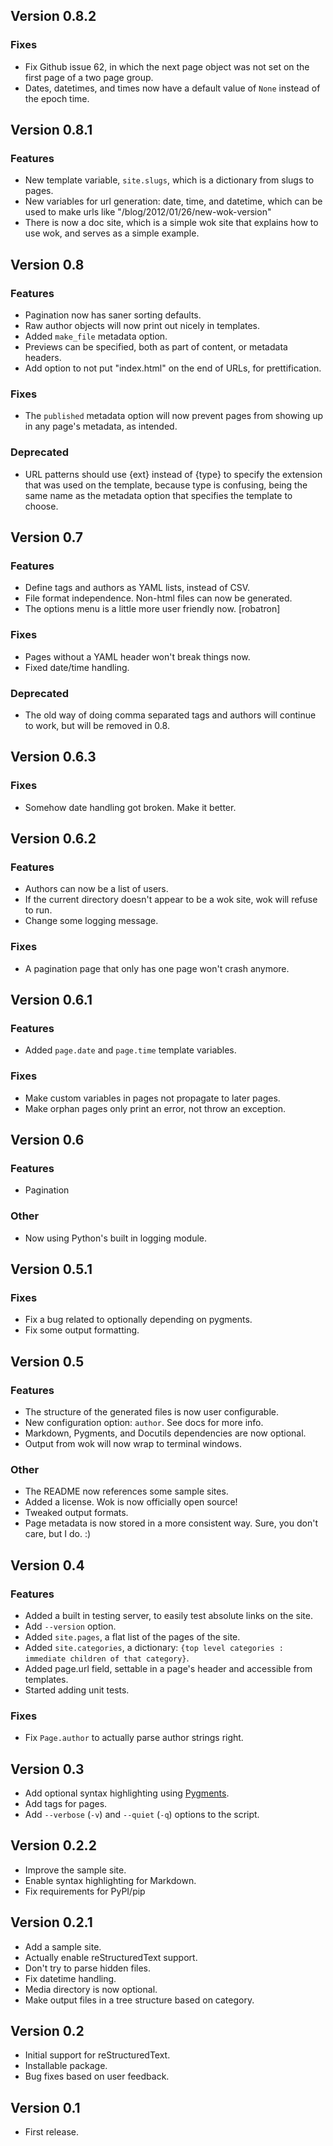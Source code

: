 Version 0.8.2
-------------
### Fixes
-   Fix Github issue 62, in which the next page object was not set on the first
    page of a two page group.
-   Dates, datetimes, and times now have a default value of `None` instead of
    the epoch time.

Version 0.8.1
-------------
### Features
-   New template variable, `site.slugs`, which is a dictionary from slugs to
    pages.
-   New variables for url generation: date, time, and datetime, which can be
    used to make urls like "/blog/2012/01/26/new-wok-version"
-   There is now a doc site, which is a simple wok site that explains how to
    use wok, and serves as a simple example.

Version 0.8
-----------
### Features
-   Pagination now has saner sorting defaults.
-   Raw author objects will now print out nicely in templates.
-   Added `make_file` metadata option.
-   Previews can be specified, both as part of content, or metadata headers.
-   Add option to not put "index.html" on the end of URLs, for prettification.

### Fixes
-   The `published` metadata option will now prevent pages from showing up in
    any page's metadata, as intended.

### Deprecated
-   URL patterns should use {ext} instead of {type} to specify the extension
    that was used on the template, because type is confusing, being the same
    name as the metadata option that specifies the template to choose.

Version 0.7
-----------
### Features
-   Define tags and authors as YAML lists, instead of CSV.
-   File format independence. Non-html files can now be generated.
-   The options menu is a little more user friendly now. [robatron]

### Fixes
-   Pages without a YAML header won't break things now.
-   Fixed date/time handling.

### Deprecated
-   The old way of doing comma separated tags and authors will continue to
    work, but will be removed in 0.8.

Version 0.6.3
-------------
### Fixes
-   Somehow date handling got broken. Make it better.

Version 0.6.2
-------------
### Features
-   Authors can now be a list of users.
-   If the current directory doesn't appear to be a wok site, wok will refuse
    to run.
-   Change some logging message.

### Fixes
-   A pagination page that only has one page won't crash anymore.

Version 0.6.1
-------------
### Features
-   Added `page.date` and `page.time` template variables.

### Fixes
-   Make custom variables in pages not propagate to later pages.
-   Make orphan pages only print an error, not throw an exception.

Version 0.6
-----------
### Features
-   Pagination

### Other
-   Now using Python's built in logging module.

Version 0.5.1
-------------
### Fixes
-   Fix a bug related to optionally depending on pygments.
-   Fix some output formatting.

Version 0.5
-----------
### Features
-   The structure of the generated files is now user configurable.
-   New configuration option: `author`. See docs for more info.
-   Markdown, Pygments, and Docutils dependencies are now optional.
-   Output from wok will now wrap to terminal windows.

### Other
-   The README now references some sample sites.
-   Added a license. Wok is now officially open source!
-   Tweaked output formats.
-   Page metadata is now stored in a more consistent way. Sure, you don't care, but I do. :)

Version 0.4
-----------
### Features
-   Added a built in testing server, to easily test absolute links on the site.
-   Add `--version` option.
-   Added `site.pages`, a flat list of the pages of the site.
-   Added `site.categories`, a dictionary:
    `{top level categories : immediate children of that category}`.
-   Added page.url field, settable in a page's header and accessible from
    templates.
-   Started adding unit tests.

### Fixes
-   Fix `Page.author` to actually parse author strings right.


Version 0.3
-----------
-   Add optional syntax highlighting using [Pygments][pyg].
-   Add tags for pages.
-   Add `--verbose` (`-v`) and `--quiet` (`-q`) options to the script.

[pyg]: http://pygments.org

Version 0.2.2
-------------
-   Improve the sample site.
-   Enable syntax highlighting for Markdown.
-   Fix requirements for PyPI/pip

Version 0.2.1
-------------
-   Add a sample site.
-   Actually enable reStructuredText support.
-   Don't try to parse hidden files.
-   Fix datetime handling.
-   Media directory is now optional.
-   Make output files in a tree structure based on category.

Version 0.2
-----------
-   Initial support for reStructuredText.
-   Installable package.
-   Bug fixes based on user feedback.

Version 0.1
-----------
-   First release.
